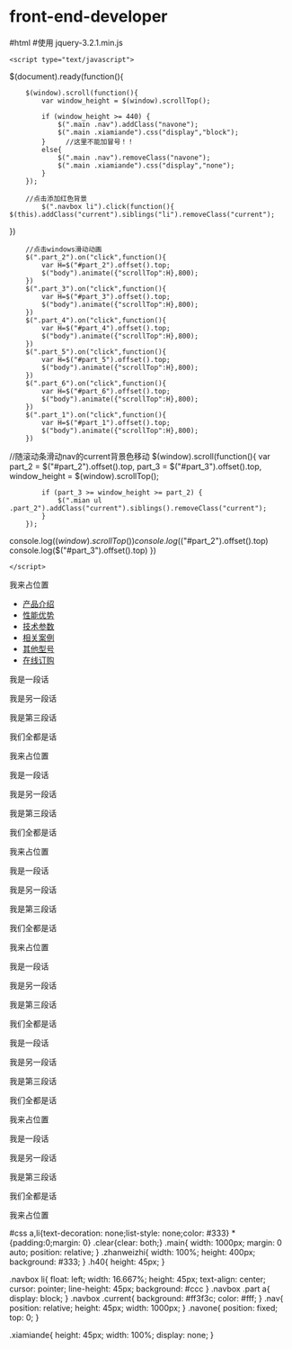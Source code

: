 # front-end-developer
#html
#使用 jquery-3.2.1.min.js
<!doctype html>
<html lang="en">
<head>
	<meta charset="UTF-8">
	<title>Document</title>
	<link rel="stylesheet" type="text/css" href="css.css">
	<script type="text/javascript" src="jquery-3.2.1.min.js"></script>

	<script type="text/javascript">
$(document).ready(function(){

	 	$(window).scroll(function(){
	 		var window_height = $(window).scrollTop();

	 		if (window_height >= 440) {
	 			$(".main .nav").addClass("navone");
	 			$(".main .xiamiande").css("display","block");
	 		}     //这里不能加冒号！！
	 		else{
	 			$(".main .nav").removeClass("navone");
	 			$(".main .xiamiande").css("display","none");
	 		}
	 	});

	 	//点击添加红色背景
	 		$(".navbox li").click(function(){
	$(this).addClass("current").siblings("li").removeClass("current");
})

	 	//点击windows滑动动画
		$(".part_2").on("click",function(){
            var H=$("#part_2").offset().top;
			$("body").animate({"scrollTop":H},800);
		})
		$(".part_3").on("click",function(){
            var H=$("#part_3").offset().top;
			$("body").animate({"scrollTop":H},800);
		})
		$(".part_4").on("click",function(){
            var H=$("#part_4").offset().top;
			$("body").animate({"scrollTop":H},800);
		})
		$(".part_5").on("click",function(){
            var H=$("#part_5").offset().top;
			$("body").animate({"scrollTop":H},800);
		})
		$(".part_6").on("click",function(){
            var H=$("#part_6").offset().top;
			$("body").animate({"scrollTop":H},800);
		})
		$(".part_1").on("click",function(){
            var H=$("#part_1").offset().top;
			$("body").animate({"scrollTop":H},800);
		})


//随滚动条滑动nav的current背景色移动
		$(window).scroll(function(){
	 		var part_2 = $("#part_2").offset().top,
	 			part_3 = $("#part_3").offset().top,
	 			window_height = $(window).scrollTop();

	 		if (part_3 >= window_height >= part_2) {
	 			$(".mian ul .part_2").addClass("current").siblings().removeClass("current");
	 		}
	 	});
console.log($(window).scrollTop())
console.log($("#part_2").offset().top)
console.log($("#part_3").offset().top)
})


	</script>
</head>
<body>
<div class="main">
    <div class="zhanweizhi">我来占位置</div>
    <div class="h40"></div>
	<div class="nav">
		<ul class="navbox">
			<li class="part_1 current"><a href="#part_1">产品介绍</a></li>
			<li class="part_2"><a href="#part_2">性能优势</a></li>
			<li class="part_3"><a href="#part_3">技术参数</a></li>
			<li class="part_4"><a href="#part_4">相关案例</a></li>
			<li class="part_5"><a href="#part_5">其他型号</a></li>
			<li class="part_6"><a href="#part_6">在线订购</a></li>
		</ul>
	</div>
	<div class="clear"></div>
	<!-- 添加空白div -->
	<div class="xiamiande"></div>
	<div class="h40 part" id="part_1"></div>
	<div class="cpjs">
		<p>我是一段话</p>
		<p>我是另一段话</p>
		<p>我是第三段话</p>
		<p>我们全都是话</p>
		<div class="zhanweizhi">我来占位置</div>
	</div>
	<div class="h40 part" id="part_2"></div>
	<div class="xnys">
		<p>我是一段话</p>
		<p>我是另一段话</p>
		<p>我是第三段话</p>
		<p>我们全都是话</p>
		<div class="zhanweizhi">我来占位置</div>
	</div>
	<div class="h40 part" id="part_3"></div>
	<div class="jscs">
		<p>我是一段话</p>
		<p>我是另一段话</p>
		<p>我是第三段话</p>
		<p>我们全都是话</p>
		<div class="zhanweizhi">我来占位置</div>
	</div>
	<div class="h40 part" id="part_4"></div>
	<div class="xgal">
		<p>我是一段话</p>
		<p>我是另一段话</p>
		<p>我是第三段话</p>
		<p>我们全都是话</p>
	</div>
	<div class="h40 part" id="part_5"></div>
	<div class="qtxh">
		<p>我是一段话</p>
		<p>我是另一段话</p>
		<p>我是第三段话</p>
		<p>我们全都是话</p>
		<div class="zhanweizhi">我来占位置</div>
	</div>
	<div class="h40 part" id="part_6"></div>
	<div class="zxdg">
		<p>我是一段话</p>
		<p>我是另一段话</p>
		<p>我是第三段话</p>
		<p>我们全都是话</p>
		<div class="zhanweizhi">我来占位置</div>
	</div>
</div>	
</body>
</html>

#css
a,li{text-decoration: none;list-style: none;color: #333}
*{padding:0;margin: 0}
.clear{clear: both;}
.main{
	width: 1000px;
	margin: 0 auto;
	position: relative;
}
.zhanweizhi{
	width: 100%;
	height: 400px;
	background: #333;
}
.h40{
	height: 45px;
}

.navbox li{
	float: left;
	width: 16.667%;
	height: 45px;
	text-align: center;
	cursor: pointer;
	line-height: 45px;
	background: #ccc
}
.navbox .part a{
	display: block;
}
.navbox .current{
	background: #ff3f3c;
	color: #fff;
}
.nav{
	position: relative;
	height: 45px;
	width: 1000px;
}
.navone{
	position: fixed;
	top: 0;
}

.xiamiande{
	height: 45px;
	width: 100%;
	display: none;
}
